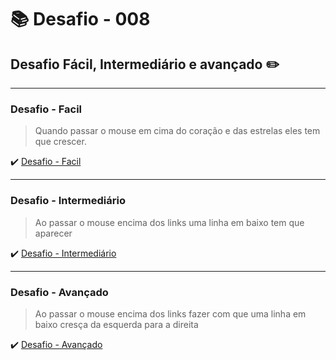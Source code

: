 # :books: Desafio - 008

## Desafio Fácil, Intermediário e avançado :pencil2:

---

### Desafio - Facil

> Quando passar o mouse em cima do coração e das estrelas eles tem que crescer.

:heavy_check_mark: [Desafio - Facil](https://github.com/milafrn/loja-fone/commit/3fb01dd1ab2c5b01ddad38efec16dbed32d53514)

---

### Desafio - Intermediário

> Ao passar o mouse encima dos links uma linha em baixo tem que aparecer

:heavy_check_mark: [Desafio - Intermediário ](https://github.com/milafrn/loja-fone/commit/f7f0d40d7e12db6145638d964cf9e4bbb5e92e6c)

---

### Desafio - Avançado

> Ao passar o mouse encima dos links fazer com que uma linha em baixo cresça da esquerda para a direita

:heavy_check_mark: [Desafio - Avançado](https://github.com/milafrn/loja-fone/commit/3e42571ba410d0239ede4acb1f854e08c388946d)
